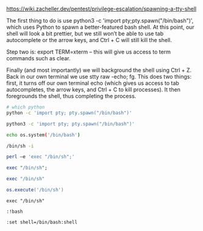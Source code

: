https://wiki.zacheller.dev/pentest/privilege-escalation/spawning-a-tty-shell

The first thing to do is use python3 -c 'import pty;pty.spawn("/bin/bash")', which uses Python to spawn a better-featured bash shell. At this point, our shell will look a bit prettier, but we still won’t be able to use tab autocomplete or the arrow keys, and Ctrl + C will still kill the shell.

Step two is: export TERM=xterm – this will give us access to term commands such as clear.

Finally (and most importantly) we will background the shell using Ctrl + Z. Back in our own terminal we use stty raw -echo; fg. This does two things: first, it turns off our own terminal echo (which gives us access to tab autocompletes, the arrow keys, and Ctrl + C to kill processes). It then foregrounds the shell, thus completing the process.


```bash
# which python
python -c 'import pty; pty.spawn("/bin/bash")'

python3 -c 'import pty; pty.spawn("/bin/bash")'

echo os.system('/bin/bash')

/bin/sh -i

perl —e 'exec "/bin/sh";'
```

```perl
exec "/bin/sh";
```

```ruby
exec "/bin/sh"
```

```lua
os.execute('/bin/sh')
```

```IRB
exec "/bin/sh"
```

```vi
:!bash

:set shell=/bin/bash:shell
```



